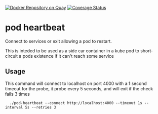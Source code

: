 [![Docker Repository on Quay](https://quay.io/repository/getpantheon/pod-heartbeat/status "Docker Repository on Quay")](https://quay.io/repository/getpantheon/pod-heartbeat)
[![Coverage Status](https://coveralls.io/repos/github/pantheon-systems/pod-heartbeat/badge.svg?branch=master)](https://coveralls.io/github/pantheon-systems/pod-heartbeat?branch=master)

# pod heartbeat
Connect to services or exit allowing a pod to restart.

This is inteded to be used as a side car container in a kube pod to short-circuit a pods existence if it can't reach some service


## Usage

This command will connect to localhost on port 4000 with a 1 second timeout for the probe, it probe every 5 seconds, and will exit if the check fails 3 times 
```
  ./pod-heartbeat --connect http://localhost:4000 --timeout 1s --interval 5s --retries 3 
```



